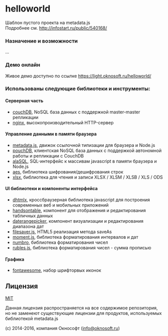 # helloworld
Шаблон пустого проекта на metadata.js  
Подробнее см. http://infostart.ru/public/540168/ 

### Назначение и возможности
...


### Демо онлайн
Живое демо доступно по ссылке https://light.oknosoft.ru/helloworld/

### Использованы следующие библиотеки и инструменты:
#### Серверная часть
- [couchDB](http://couchdb.apache.org/), NoSQL база данных с поддержкой master-master репликации
- [nginx](http://nginx.org/ru/), высокопроизводительный HTTP-сервер

#### Управление данными в памяти браузера
- [metadata.js](http://www.oknosoft.ru/metadata/), движок ссылочной типизации для браузера и Node.js
- [pouchDB](https://pouchdb.com/), клиентская NoSQL база данных с поддержкой автономной работы и репликации с CouchDB
- [alaSQL](https://github.com/agershun/alasql), SQL-интерфейс к массивам javascript в памяти браузера и Node.js
- [aes](http://www.movable-type.co.uk/scripts/aes.html), библиотека шифрования/дешифрования строк
- [xlsx](https://github.com/SheetJS/js-xlsx), библиотека для чтения и записи XLSX / XLSM / XLSB / XLS / ODS

#### UI библиотеки и компоненты интерфейса
- [dhtmlx](http://dhtmlx.com/), кроссбраузерная библиотека javascript для построения современных веб и мобильных приложений
- [handsontable](https://handsontable.com/), компонент для отображения и редактирования табличных данных
- [daterangepicker](http://www.daterangepicker.com/), компонент визуализации и редактирования диапазона дат
- [filesaver.js](https://github.com/eligrey/FileSaver.js), HTML5 реализация метода saveAs
- [moment.js](http://momentjs.com/), библиотека форматирования интервалов и дат
- [numbro](http://numbrojs.com/), библиотека форматирования чисел
- [rubles.js](http://meritt.github.io/rubles/), библиотека форматирования чисел - сумма прописью 


#### Графика
- [fontawesome](http://fontawesome.io/), набор шрифторвых иконок

## Лицензия
[MIT](LICENSE)

Данная лицензия распространяется на все содержимое репозитория, но не заменеют существующие лицензии для продуктов, используемых библиотекой metadata.js

(c) 2014-2016, компания Окнософт (info@oknosoft.ru)
